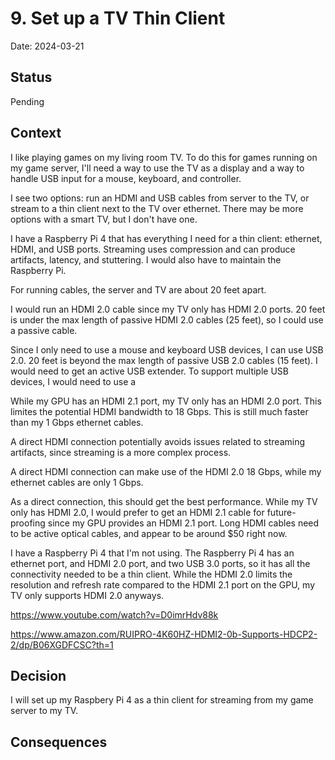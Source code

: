 # 9. Set up a TV Thin Client

Date: 2024-03-21

## Status

Pending

## Context

I like playing games on my living room TV.
To do this for games running on my game server,
I'll need a way to use the TV as a display and a way to handle USB input for a mouse, keyboard, and controller.

I see two options: run an HDMI and USB cables from server to the TV,
or stream to a thin client next to the TV over ethernet.
There may be more options with a smart TV, but I don't have one.


I have a Raspberry Pi 4 that has everything I need for a thin client: ethernet, HDMI, and USB ports.
Streaming uses compression
and can produce artifacts, latency, and stuttering.
I would also have to maintain the Raspberry Pi. 

For running cables, the server and TV are about 20 feet apart.

I would run an HDMI 2.0 cable since my TV only has HDMI 2.0 ports.
20 feet is under the max length of passive HDMI 2.0 cables (25 feet),
so I could use a passive cable. 

Since I only need to use a mouse and keyboard USB devices, I can use USB 2.0.
20 feet is beyond the max length of passive USB 2.0 cables (15 feet).
I would need to get an active USB extender.
To support multiple USB devices, I would need to use a 

While my GPU has an HDMI 2.1 port, my TV only has an HDMI 2.0 port.
This limites the potential HDMI bandwidth to 18 Gbps.
This is still much faster than my 1 Gbps ethernet cables.

A direct HDMI connection potentially avoids issues related to streaming artifacts,
since streaming is a more complex process.




A direct HDMI connection can make use of the HDMI 2.0 18 Gbps, while my ethernet cables are only 1 Gbps.


As a direct connection, this should get the best performance.
While my TV only has HDMI 2.0, I would prefer to get an HDMI 2.1 cable for future-proofing
since my GPU provides an HDMI 2.1 port.
Long HDMI cables need to be active optical cables,
and appear to be around $50 right now.


I have a Raspberry Pi 4 that I'm not using.
The Raspberry Pi 4 has an ethernet port, and HDMI 2.0 port, and two USB 3.0 ports,
so it has all the connectivity needed to be a thin client.
While the HDMI 2.0 limits the resolution and refresh rate
compared to the HDMI 2.1 port on the GPU,
my TV only supports HDMI 2.0 anyways.

https://www.youtube.com/watch?v=D0imrHdv88k

https://www.amazon.com/RUIPRO-4K60HZ-HDMI2-0b-Supports-HDCP2-2/dp/B06XGDFCSC?th=1


## Decision

I will set up my Raspbery Pi 4 as a thin client
for streaming from my game server to my TV.

## Consequences

